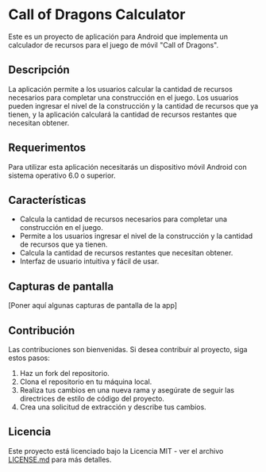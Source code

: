 # Call of Dragons Calculator

Este es un proyecto de aplicación para Android que implementa un calculador de recursos para el
juego de móvil "Call of Dragons".

## Descripción

La aplicación permite a los usuarios calcular la cantidad de recursos necesarios para completar una
construcción en el juego. Los usuarios pueden ingresar el nivel de la construcción y la cantidad de
recursos que ya tienen, y la aplicación calculará la cantidad de recursos restantes que necesitan
obtener.

## Requerimentos

Para utilizar esta aplicación necesitarás un dispositivo móvil Android con sistema operativo 6.0 o
superior.

## Características

- Calcula la cantidad de recursos necesarios para completar una construcción en el juego.
- Permite a los usuarios ingresar el nivel de la construcción y la cantidad de recursos que ya
  tienen.
- Calcula la cantidad de recursos restantes que necesitan obtener.
- Interfaz de usuario intuitiva y fácil de usar.

## Capturas de pantalla

[Poner aquí algunas capturas de pantalla de la app]

## Contribución

Las contribuciones son bienvenidas. Si desea contribuir al proyecto, siga estos pasos:

1. Haz un fork del repositorio.
2. Clona el repositorio en tu máquina local.
3. Realiza tus cambios en una nueva rama y asegúrate de seguir las directrices de estilo de código
   del proyecto.
4. Crea una solicitud de extracción y describe tus cambios.

## Licencia

Este proyecto está licenciado bajo la Licencia MIT - ver el archivo [LICENSE.md](LICENSE.md) para
más detalles.
